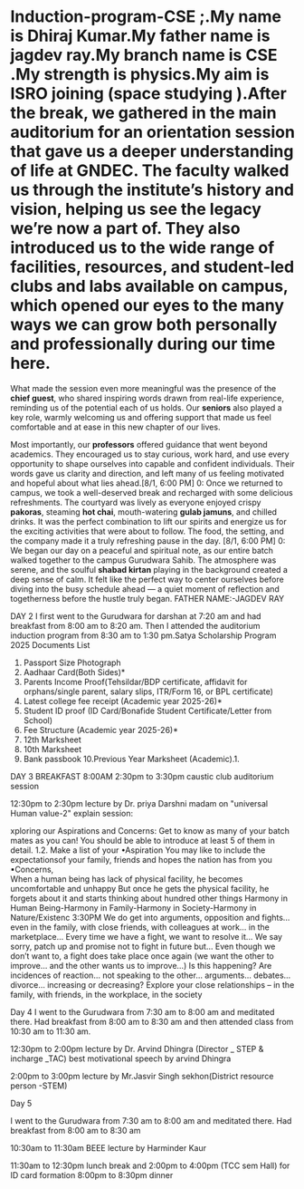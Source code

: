 # Induction-program-CSE ;.My name is Dhiraj Kumar.My father name is jagdev ray.My branch name is CSE .My strength is physics.My aim is ISRO joining (space studying ).After the break, we gathered in the main auditorium for an orientation session that gave us a deeper understanding of life at GNDEC. The faculty walked us through the institute’s **history and vision**, helping us see the legacy we’re now a part of. They also introduced us to the wide range of **facilities, resources**, and **student-led clubs and labs** available on campus, which opened our eyes to the many ways we can grow both personally and professionally during our time here.

What made the session even more meaningful was the presence of the **chief guest**, who shared inspiring words drawn from real-life experience, reminding us of the potential each of us holds. Our **seniors** also played a key role, warmly welcoming us and offering support that made us feel comfortable and at ease in this new chapter of our lives.

Most importantly, our **professors** offered guidance that went beyond academics. They encouraged us to stay curious, work hard, and use every opportunity to shape ourselves into capable and confident individuals. Their words gave us clarity and direction, and left many of us feeling motivated and hopeful about what lies ahead.[8/1, 6:00 PM] 0: Once we returned to campus, we took a well-deserved break and recharged with some delicious refreshments. The courtyard was lively as everyone enjoyed crispy **pakoras**, steaming **hot chai**, mouth-watering **gulab jamuns**, and chilled drinks. It was the perfect combination to lift our spirits and energize us for the exciting activities that were about to follow. The food, the setting, and the company made it a truly refreshing pause in the day.
[8/1, 6:00 PM] 0: We began our day on a peaceful and spiritual note, as our entire batch walked together to the campus Gurudwara Sahib. The atmosphere was serene, and the soulful **shabad kirtan** playing in the background created a deep sense of calm. It felt like the perfect way to center ourselves before diving into the busy schedule ahead — a quiet moment of reflection and togetherness before the hustle truly began.
FATHER NAME:-JAGDEV RAY

 DAY 2 
 I first went to the Gurudwara for darshan at 7:20 am and had breakfast from 8:00 am to 8:20 am. Then I attended the auditorium induction program from 8:30 am to 1:30 pm.Satya Scholarship Program 2025
 Documents List
 1. Passport Size Photograph
 2. Aadhaar Card(Both Sides)*
 3. Parents Income Proof(Tehsildar/BDP certificate, affidavit for orphans/single parent, salary
 slips, ITR/Form 16, or BPL certificate)
 4. Latest college fee receipt (Academic year 2025-26)*
 5. Student ID proof (ID Card/Bonafide Student Certificate/Letter from School)
 6. Fee Structure (Academic year 2025-26)*
 7. 12th Marksheet
 8. 10th Marksheet
 9. Bank passbook
 10.Previous Year Marksheet (Academic).1.

  DAY 3
BREAKFAST 8:00AM
 2:30pm to 3:30pm caustic club auditorium session



12:30pm to 2:30pm lecture by Dr. priya Darshni madam on "universal Human value-2"
explain session:

xploring our Aspirations and Concerns:
Get to know as many of your batch mates as you can! You should be able to introduce at 
least 5 of them in detail.
 1.2. Make a list of your
 •Aspiration
 You may like to include the expectationsof your family, friends and hopes the 
nation has from you
 ▪Concerns,  
 When a human being has lack of physical facility, he becomes uncomfortable and unhappy
 But once he gets the physical facility, he forgets about it and starts thinking about hundred other 
things
Harmony in Human Being-Harmony in  Family-Harmony in  Society-Harmony in 
Nature/Existenc
 3:30PM 
We do get into arguments, opposition and fights… even in the family, with close friends, with 
colleagues at work… in the marketplace…
Every time we have a fight, we want to resolve it…
We say sorry, patch up and promise not to fight in future but…
Even though we don’t want to, a fight does take place once again
(we want the other to improve… and the other wants us to improve…)
Is this happening?
Are incidences of reaction… not speaking to the other… arguments… debates… divorce… 
increasing or decreasing?
Explore your close relationships – in the family, with friends, in the workplace, in the society



Day 4
I went to the Gurudwara from 7:30 am to 8:00 am and meditated there. Had breakfast from 8:00 am to 8:30 am and then attended class from 10:30 am to 11:30 am.

12:30pm to 2:00pm lecture by Dr. Arvind Dhingra (Director _ STEP & incharge _TAC)
best motivational speech by arvind Dhingra 

2:00pm to 3:00pm lecture by Mr.Jasvir Singh sekhon(District resource person -STEM)

Day 5 

I went to the Gurudwara from 7:30 am to 8:00 am and meditated there. Had breakfast from 8:00 am to 8:30 am

10:30am to 11:30am BEEE lecture by Harminder Kaur 

11:30am to 12:30pm lunch break and 2:00pm to 4:00pm (TCC sem Hall) for ID card formation 
8:00pm to 8:30pm dinner 








